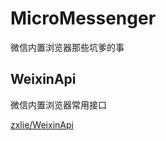 MicroMessenger
==============

微信内置浏览器那些坑爹的事

## WeixinApi

微信内置浏览器常用接口

[zxlie/WeixinApi](https://github.com/zxlie/WeixinApi)
